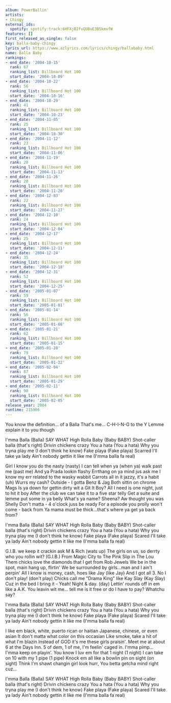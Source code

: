 ```yaml
---
album: PowerBallin'
artists:
- Chingy
external_ids:
  spotify: spotify:track:6HFXjB2fvQUBuE3B5kmvfW
features: []
first_released_as_single: false
key: balla-baby-chingy
lyrics_url: https://www.azlyrics.com/lyrics/chingy/ballababy.html
name: Balla Baby
rankings:
- end_date: '2004-10-15'
  rank: 67
  ranking_list: Billboard Hot 100
  start_date: '2004-10-09'
- end_date: '2004-10-22'
  rank: 56
  ranking_list: Billboard Hot 100
  start_date: '2004-10-16'
- end_date: '2004-10-29'
  rank: 41
  ranking_list: Billboard Hot 100
  start_date: '2004-10-23'
- end_date: '2004-11-05'
  rank: 25
  ranking_list: Billboard Hot 100
  start_date: '2004-10-30'
- end_date: '2004-11-12'
  rank: 23
  ranking_list: Billboard Hot 100
  start_date: '2004-11-06'
- end_date: '2004-11-19'
  rank: 20
  ranking_list: Billboard Hot 100
  start_date: '2004-11-13'
- end_date: '2004-11-26'
  rank: 20
  ranking_list: Billboard Hot 100
  start_date: '2004-11-20'
- end_date: '2004-12-03'
  rank: 22
  ranking_list: Billboard Hot 100
  start_date: '2004-11-27'
- end_date: '2004-12-10'
  rank: 24
  ranking_list: Billboard Hot 100
  start_date: '2004-12-04'
- end_date: '2004-12-17'
  rank: 25
  ranking_list: Billboard Hot 100
  start_date: '2004-12-11'
- end_date: '2004-12-24'
  rank: 35
  ranking_list: Billboard Hot 100
  start_date: '2004-12-18'
- end_date: '2004-12-31'
  rank: 52
  ranking_list: Billboard Hot 100
  start_date: '2004-12-25'
- end_date: '2005-01-07'
  rank: 59
  ranking_list: Billboard Hot 100
  start_date: '2005-01-01'
- end_date: '2005-01-14'
  rank: 56
  ranking_list: Billboard Hot 100
  start_date: '2005-01-08'
- end_date: '2005-01-21'
  rank: 62
  ranking_list: Billboard Hot 100
  start_date: '2005-01-15'
- end_date: '2005-01-28'
  rank: 79
  ranking_list: Billboard Hot 100
  start_date: '2005-01-22'
- end_date: '2005-02-04'
  rank: 87
  ranking_list: Billboard Hot 100
  start_date: '2005-01-29'
- end_date: '2005-02-11'
  rank: 90
  ranking_list: Billboard Hot 100
  start_date: '2005-02-05'
release_year: 2004
runtime: 215906
---
```

You know the definition... of a Balla
That's me... C-H-I-N-G to the Y
Lemme explain it to you though


I'mma Balla (Balla) SAY WHAT
High Rolla Baby (Baby BABY)
Shot-caller balla (that's right)
Drivin chickens crazy
You a hata (You a hata)
Why you tryna play me (I don't think he know)
Fake playa (Fake playa)
Scarred I'll take ya lady
Ain't nobody gettin it like me (I'mma balla fa real)


Girl I know you do the nasty (nasty)
I can tell when ya (when ya) walk past me (past me)
And ya Prada lookin flashy
Errthang on ya mind jus ask me
I know my err related to the wasky wabbit
Carrots all in it jazzy, it's a habit (uh)
Wurrs my cash? Outside - I gotta Benz & Jag
Both sittin on chrome Mags
Is ya down for gettin dirty wit a Git It Boy?
All I need is one night, just to hit it boy
After the club we can take it to a five star telly
Get a suite and lemme put some in ya belly
What's ya name? Sheena? Aw thought you was Shelly
Don't matta - 4 o'clock juss be ready
For a episode you prolly won't come - back from
Ya mama must be thick...that's where ya get ya back from?


I'mma Balla (Balla) SAY WHAT
High Rolla Baby (Baby BABY)
Shot-caller balla (that's right)
Drivin chickens crazy
You a hata (You a hata)
Why you tryna play me (I don't think he know)
Fake playa (Fake playa)
Scared I'll take ya lady
Ain't nobody gettin it like me (I'mma balla fa real)


G.I.B. we keep it crackin ask M & Rich (wats up)
The girls on us, so derrty who you rollin wit? (G.I.B.)
From Magic City to The Pink Slip in The Lou
Them chicks love the diamonds that I get from Rob Jewels
We be in the spot, main hang up, flirtin'
We be surrounded by girls...man and I ain't perpin'
All I know is money, cash, hoes like Jay (like Jay)
And I got all 3. No I don't play! (don't play)
Chicks call me "Drama King" like Kay Slay (Kay Slay)
Cuz in the bed I bring it - Yeah! Night & day. (day)
Lettin' rounds off in em like a A.K.
You leavin wit me... tell me is it free or do I have to pay?
Whatchu say?


I'mma Balla (Balla) SAY WHAT
High Rolla Baby (Baby BABY)
Shot-caller balla (that's right)
Drivin chickens crazy
You a hata (You a hata)
Why you tryna play me (I don't think he know)
Fake playa (Fake playa)
Scared I'll take ya lady
Ain't nobody gettin it like me (I'mma balla fa real)


I like em black, white, puerto rican or haitian
Japanese, chinese, or even asian
It don't matta what color on this occasian
Like smoke, take a hit of what I'm blazin
Instead of GOD it's me these girls praisin'.
Meet me at about 6 at the Days Inn.
5 of dem, 1 of me, I'm feelin' caged in.
I'mma pimp... I'mma keep on playin'.
You know I luv em for that 1 night (1 night)
I can take on 10 with my 1 pipe (1 pipe)
Knock em all like a bowlin pin on sight (on sight)
Think I'm shawt changin girl look hurr,
You betta getcha mind right cuz...


I'mma Balla (Balla) SAY WHAT
High Rolla Baby (Baby BABY)
Shot-caller balla (that's right)
Drivin chickens crazy
You a hata (You a hata)
Why you tryna play me (I don't think he know)
Fake playa (Fake playa)
Scared I'll take ya lady
Ain't nobody gettin it like me (I'mma balla fa real)
